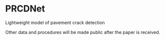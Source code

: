 # PRCDNet
Lightweight model of pavement crack detection


Other data and procedures will be made public after the paper is received.
